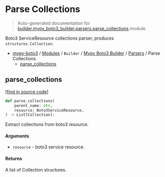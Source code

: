# Parse Collections

> Auto-generated documentation for [builder.mypy_boto3_builder.parsers.parse_collections](https://github.com/vemel/mypy_boto3/blob/master/builder/mypy_boto3_builder/parsers/parse_collections.py) module.

Boto3 ServiceResource collections parser, produces `structures.Collection`.

- [mypy-boto3](../../../README.md#mypy_boto3) / [Modules](../../../MODULES.md#mypy-boto3-modules) / `Builder` / [Mypy Boto3 Builder](../index.md#mypy-boto3-builder) / [Parsers](index.md#parsers) / Parse Collections
    - [parse_collections](#parse_collections)

## parse_collections

[[find in source code]](https://github.com/vemel/mypy_boto3/blob/master/builder/mypy_boto3_builder/parsers/parse_collections.py#L16)

```python
def parse_collections(
    parent_name: str,
    resource: Boto3ServiceResource,
) -> List[Collection]:
```

Extract collections from boto3 resource.

#### Arguments

- `resource` - boto3 service resource.

#### Returns

A list of Collection structures.

